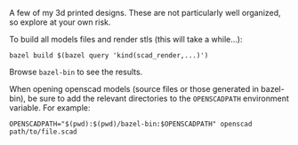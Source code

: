 A few of my 3d printed designs. These are not particularly well organized, so explore at your own risk.

To build all models files and render stls (this will take a while...):

```{.sh}
bazel build $(bazel query 'kind(scad_render,...)')
```

Browse `bazel-bin` to see the results.

When opening openscad models (source files or those generated in bazel-bin), be sure to add the relevant directories to the `OPENSCADPATH` environment variable. For example:

```{.sh}
OPENSCADPATH="$(pwd):$(pwd)/bazel-bin:$OPENSCADPATH" openscad path/to/file.scad
```
